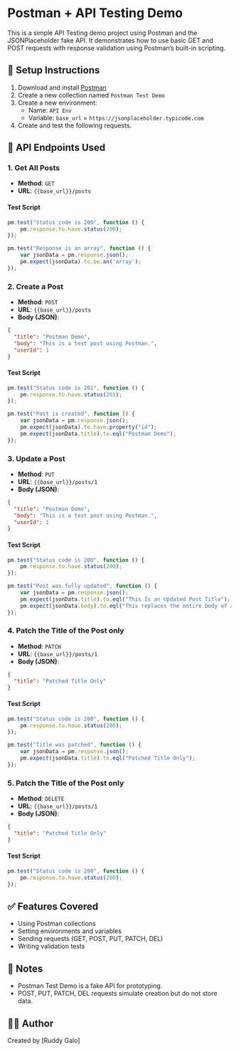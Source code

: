 # Postman + API Testing Demo

This is a simple API Testing demo project using Postman and the JSONPlaceholder fake API. It demonstrates how to use basic GET and POST requests with response validation using Postman’s built-in scripting.

## 🔧 Setup Instructions

1. Download and install [Postman](https://www.postman.com/downloads/)
2. Create a new collection named `Postman Test Demo`
3. Create a new environment:
   - Name: `API Env`
   - Variable: `base_url` = `https://jsonplaceholder.typicode.com`
4. Create and test the following requests.

## 📡 API Endpoints Used

### 1. Get All Posts

- **Method**: `GET`
- **URL**: `{{base_url}}/posts`

#### Test Script

```javascript
pm.test("Status code is 200", function () {
    pm.response.to.have.status(200);
});

pm.test("Response is an array", function () {
    var jsonData = pm.response.json();
    pm.expect(jsonData).to.be.an('array');
});
```

### 2. Create a Post

- **Method**: `POST`
- **URL**: `{{base_url}}/posts`
- **Body (JSON)**:

```json
{
  "title": "Postman Demo",
  "body": "This is a test post using Postman.",
  "userId": 1
}
```

#### Test Script

```javascript
pm.test("Status code is 201", function () {
    pm.response.to.have.status(201);
});

pm.test("Post is created", function () {
    var jsonData = pm.response.json();
    pm.expect(jsonData).to.have.property("id");
    pm.expect(jsonData.title).to.eql("Postman Demo");
});
```

### 3. Update a Post

- **Method**: `PUT`
- **URL**: `{{base_url}}/posts/1`
- **Body (JSON)**:

```json
{
  "title": "Postman Demo",
  "body": "This is a test post using Postman.",
  "userId": 1
}
```

#### Test Script

```javascript
pm.test("Status code is 200", function () {
    pm.response.to.have.status(200);
});

pm.test("Post was fully updated", function () {
    var jsonData = pm.response.json();
    pm.expect(jsonData.title).to.eql("This Is an Updated Post Title");
    pm.expect(jsonData.body).to.eql("This replaces the entire body of an existing post.");
});
```

### 4. Patch the Title of the Post only

- **Method**: `PATCH`
- **URL**: `{{base_url}}/posts/1`
- **Body (JSON)**:

```json
{
  "title": "Patched Title Only"
}
```

#### Test Script

```javascript
pm.test("Status code is 200", function () {
    pm.response.to.have.status(200);
});

pm.test("Title was patched", function () {
    var jsonData = pm.response.json();
    pm.expect(jsonData.title).to.eql("Patched Title Only");
});
```

### 5. Patch the Title of the Post only

- **Method**: `DELETE`
- **URL**: `{{base_url}}/posts/1`
- **Body (JSON)**:

```json
{
  "title": "Patched Title Only"
}
```

#### Test Script

```javascript
pm.test("Status code is 200", function () {
    pm.response.to.have.status(200);
});
```

## ✅ Features Covered

- Using Postman collections
- Setting environments and variables
- Sending requests (GET, POST, PUT, PATCH, DEL)
- Writing validation tests

## 📌 Notes

- Postman Test Demo is a fake API for prototyping.
- POST, PUT, PATCH, DEL requests simulate creation but do not store data.

## 🧑‍💻 Author

Created by [Ruddy Galo]
